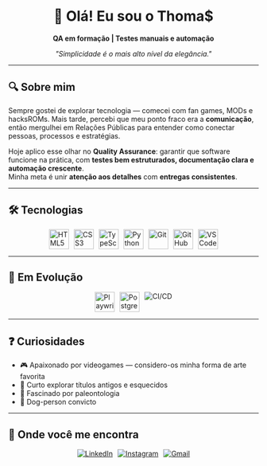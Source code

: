 <div align="center">

# 🦖 Olá! Eu sou o Thoma$  

**QA em formação | Testes manuais e automação**  

*"Simplicidade é o mais alto nível da elegância."*  

</div>

---

## 🔍 Sobre mim  

Sempre gostei de explorar tecnologia — comecei com fan games, MODs e hacksROMs. Mais tarde, percebi que meu ponto fraco era a **comunicação**, então mergulhei em Relações Públicas para entender como conectar pessoas, processos e estratégias.  

Hoje aplico esse olhar no **Quality Assurance**: garantir que software funcione na prática, com **testes bem estruturados, documentação clara e automação crescente**.  
Minha meta é unir **atenção aos detalhes** com **entregas consistentes**.  

---

## 🛠️ Tecnologias  

<div style="display: flex; gap: 10px; flex-wrap: wrap; justify-content: center;">
  <img src="https://cdn.jsdelivr.net/gh/devicons/devicon/icons/html5/html5-original.svg" alt="HTML5" width="40" height="40"/>
  <img src="https://cdn.jsdelivr.net/gh/devicons/devicon/icons/css3/css3-original.svg" alt="CSS3" width="40" height="40"/>
  <img src="https://cdn.jsdelivr.net/gh/devicons/devicon/icons/typescript/typescript-original.svg" alt="TypeScript" width="40" height="40"/>
  <img src="https://cdn.jsdelivr.net/gh/devicons/devicon/icons/python/python-original.svg" alt="Python" width="40" height="40"/>
  <img src="https://cdn.jsdelivr.net/gh/devicons/devicon/icons/git/git-original.svg" alt="Git" width="40" height="40"/>
  <img src="https://cdn.jsdelivr.net/gh/devicons/devicon/icons/github/github-original.svg" alt="GitHub" width="40" height="40"/>
  <img src="https://cdn.jsdelivr.net/gh/devicons/devicon/icons/vscode/vscode-original.svg" alt="VSCode" width="40" height="40"/>
</div>

---

## 🌱 Em Evolução  

<div style="display: flex; gap: 10px; flex-wrap: wrap; justify-content: center;">
  <img src="https://cdn.jsdelivr.net/gh/devicons/devicon/icons/playwright/playwright-original.svg" alt="Playwright" width="40" height="40"/>
  <img src="https://cdn.jsdelivr.net/gh/devicons/devicon/icons/postgresql/postgresql-original.svg" alt="PostgreSQL" width="40" height="40"/>
  <img src="https://img.shields.io/badge/CI%2FCD-000000?style=for-the-badge&logo=githubactions&logoColor=white" alt="CI/CD"/>
</div>  

---

## ❓ Curiosidades  

- 🎮 Apaixonado por videogames — considero-os minha forma de arte favorita  
- 👾 Curto explorar títulos antigos e esquecidos  
- 🦖 Fascinado por paleontologia  
- 🐶 Dog-person convicto  

---

## 🧭 Onde você me encontra  

<div style="display: flex; gap: 10px; justify-content: center;">
  <a href="https://www.linkedin.com/in/thomasteixeira/">
    <img src="https://img.shields.io/badge/LinkedIn-0077B5?style=for-the-badge&logo=linkedin&logoColor=white" alt="LinkedIn">
  </a>
  <a href="https://www.instagram.com/_thomas_teixeira_/">
    <img src="https://img.shields.io/badge/Instagram-E4405F?style=for-the-badge&logo=instagram&logoColor=white" alt="Instagram">
  </a>
  <a href="mailto:thomasteixeirads@gmail.com">
    <img src="https://img.shields.io/badge/Gmail-D14836?style=for-the-badge&logo=gmail&logoColor=white" alt="Gmail">
  </a>
</div>
